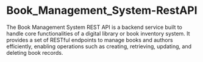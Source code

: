 # Book_Management_System-RestAPI


The Book Management System REST API is a backend service built to handle core functionalities of a digital library or book inventory system. It provides a set of RESTful endpoints to manage books and authors efficiently, enabling operations such as creating, retrieving, updating, and deleting book records.
